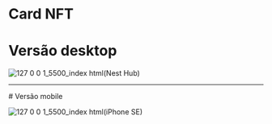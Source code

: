 # Card NFT 

# Versão desktop

![127 0 0 1_5500_index html(Nest Hub)](https://user-images.githubusercontent.com/96443031/164112334-c3adcaf8-bdcb-48c1-8e67-c92c45209153.png)<br>
<hr>
# Versão mobile

![127 0 0 1_5500_index html(iPhone SE)](https://user-images.githubusercontent.com/96443031/164112396-3f25fe9d-706b-4385-b371-bfe8f1872db8.png)


